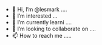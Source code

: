 - 👋 Hi, I’m @lesmark ....
- 👀 I’m interested ...
- 🌱 I’m currently learni ....
- 💞️ I’m looking to collaborate on ....
- 📫 How to reach me .....

<!---
lesmark/lesmark is a ✨ special ✨ repository because its `README.md` (this file) appears on your GitHub profile.
You can click the Preview link to take a look at your changes.
--->

